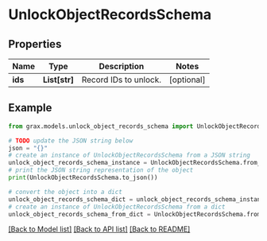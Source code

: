 # UnlockObjectRecordsSchema


## Properties

Name | Type | Description | Notes
------------ | ------------- | ------------- | -------------
**ids** | **List[str]** | Record IDs to unlock. | [optional] 

## Example

```python
from grax.models.unlock_object_records_schema import UnlockObjectRecordsSchema

# TODO update the JSON string below
json = "{}"
# create an instance of UnlockObjectRecordsSchema from a JSON string
unlock_object_records_schema_instance = UnlockObjectRecordsSchema.from_json(json)
# print the JSON string representation of the object
print(UnlockObjectRecordsSchema.to_json())

# convert the object into a dict
unlock_object_records_schema_dict = unlock_object_records_schema_instance.to_dict()
# create an instance of UnlockObjectRecordsSchema from a dict
unlock_object_records_schema_from_dict = UnlockObjectRecordsSchema.from_dict(unlock_object_records_schema_dict)
```
[[Back to Model list]](../README.md#documentation-for-models) [[Back to API list]](../README.md#documentation-for-api-endpoints) [[Back to README]](../README.md)



